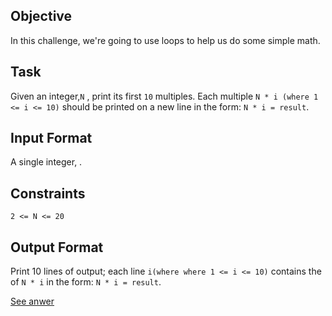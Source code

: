 ## Objective 

In this challenge, we're going to use loops to help us do some simple math.

## Task

Given an integer,`N` , print its first `10` multiples. Each multiple `N * i (where 1 <= i <= 10)` should be printed on a new line in the form: `N * i = result`.

## Input Format

A single integer, .

## Constraints

`2 <= N <= 20`

## Output Format

Print 10 lines of output; each line `i(where where 1 <= i <= 10)` contains the  of `N * i` in the form: 
`N * i = result`.

[See anwer](005-java-loops-1)
